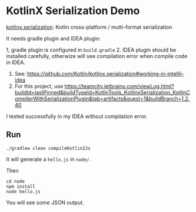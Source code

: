 KotlinX Serialization Demo
==========================

[kotlinx.serialization](https://github.com/Kotlin/kotlinx.serialization): Kotlin cross-platform / multi-format serialization

It needs gradle plugin and IDEA plugin:

1, gradle plugin is configured in `build.gradle`
2. IDEA plugin should be installed carefully, otherwize will see compilation error when compile code in IDEA.
   1. See: <https://github.com/Kotlin/kotlinx.serialization#working-in-intellij-idea>
   2. For this project, use <https://teamcity.jetbrains.com/viewLog.html?buildId=lastPinned&buildTypeId=KotlinTools_KotlinxSerialization_KotlinCompilerWithSerializationPlugin&tab=artifacts&guest=1&buildBranch=1.2.40>

I tested successfully in my IDEA without compilation error.

Run
---

```
./gradlew clean compileKotlin2Js
```

It will generate a `hello.js` in `node/`.

Then

```
cd node
npm install
node hello.js
```

You will see some JSON output.




